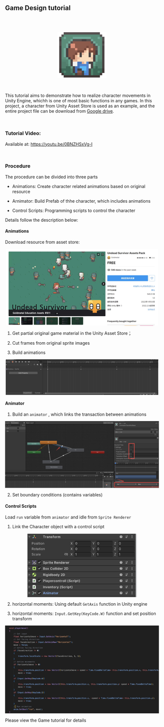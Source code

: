 ## Game Design tutorial


<br><br>

<p align="center">
  <img src='./img/icon.jpg' width=160 >
</p>

<br>

This tutorial aims to demonstrate how to realize character movements in Unity Engine, whichh is one of most basic functions in any games. In this project, a character from Unity Asset Store is used as an example, and the entire project file can be download from [Google drive](https://drive.google.com/file/d/1YLikoaRcjS-FViOHQH-A6wQJaJki-yGG/view?usp=drive_link).

<br>

### Tutorial Video: 
Available at: https://youtu.be/0BNZHSxVg-I

<br>

### Procedure

The procedure can be divided into three parts

- Animations: Create character related animations based on original resource

- Arnimator: Build Prefab of thhe character, which includes animations 

- Control Scripts: Programming scripts to control the character

  

Details follow the description below:



#### Animations 

Download resource from asset store:
<p align="center">

  <img src='./img/asset.jpg' width=500 align=center>
</p>

1. Get partial original game material in the Unity Asset Store；

2. Cut frames from original sprite images

3. Build animations
<p align="center">
   <img src='./img/anime.jpg' width=500 align=center>
</p>


#### Animator

1. Build an `animator` , which links the transaction between animations

<p align="center">
  <img src='./img/animator.jpg' width=560 align=center>
</p>    

   

   

2. Set boundary conditions (contains variables)



#### Control Scripts

Load  `run` variable  from `animator`  and idle from `Sprite Renderer`

1. Link the Character object with a control script

<p align="center">
  <img src='./img/prefabs.jpg' width=360 align=center>
</p>   

   

   

2. horizontal moments: Using default `GetAxis` function in Unity engine

3. horizontal moments:  `Input.GetKey(KeyCode.W)`  function and set position transform 

   

<p align="center">
  <img src='./img/playermove.jpg' width=560 align=center>
</p>  




Please view the Game tutorial for details
